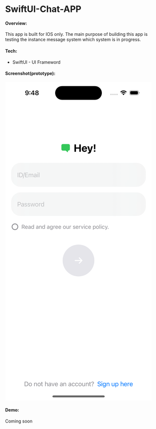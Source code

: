 # SwiftUI-Chat-APP
#### Overview:
This app is built for IOS only. The main purpose of building this app  is testing the instance message system which system is in progress.

#### Tech:
* SwiftUI - UI Frameword


#### Screenshot(prototype):
![Homepage](./screen/Hello-world.png)

#### Demo:
Coming soon

